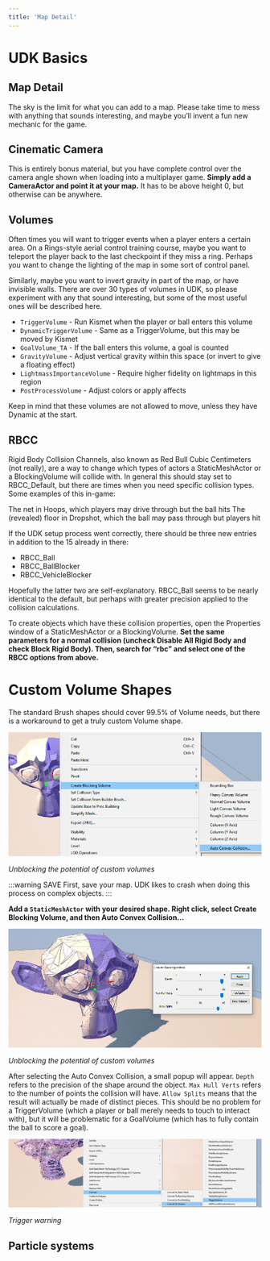```yaml
---
title: 'Map Detail'
---
```

# UDK Basics

## Map Detail

The sky is the limit for what you can add to a map. Please take time to mess with anything that sounds interesting, and maybe you’ll invent a fun new mechanic for the game.

## Cinematic Camera

This is entirely bonus material, but you have complete control over the camera angle shown when loading into a multiplayer game. **Simply add a CameraActor and point it at your map.** It has to be above height 0, but otherwise can be anywhere.

## Volumes

Often times you will want to trigger events when a player enters a certain area. On a Rings-style aerial control training course, maybe you want to teleport the player back to the last checkpoint if they miss a ring. Perhaps you want to change the lighting of the map in some sort of control panel.

Similarly, maybe you want to invert gravity in part of the map, or have invisible walls. There are over 30 types of volumes in UDK, so please experiment with any that sound interesting, but some of the most useful ones will be described here.

* `TriggerVolume` - Run Kismet when the player or ball enters this volume
* `DynamicTriggerVolume` - Same as a TriggerVolume, but this may be moved by Kismet
* `GoalVolume_TA` - If the ball enters this volume, a goal is counted
* `GravityVolume` - Adjust vertical gravity within this space (or invert to give a floating effect)
* `LightmassImportanceVolume` - Require higher fidelity on lightmaps in this region
* `PostProcessVolume` - Adjust colors or apply affects

Keep in mind that these volumes are not allowed to move, unless they have Dynamic at the start.

## RBCC

Rigid Body Collision Channels, also known as Red Bull Cubic Centimeters (not really), are a way to change which types of actors a StaticMeshActor or a BlockingVolume will collide with. In general this should stay set to RBCC_Default, but there are times when you need specific collision types. Some examples of this in-game:

The net in Hoops, which players may drive through but the ball hits
The (revealed) floor in Dropshot, which the ball may pass through but players hit

If the UDK setup process went correctly, there should be three new entries in addition to the 15 already in there:
* RBCC_Ball
* RBCC_BallBlocker
* RBCC_VehicleBlocker

Hopefully the latter two are self-explanatory. RBCC_Ball seems to be nearly identical to the default, but perhaps with greater precision applied to the collision calculations.


To create objects which have these collision properties, open the Properties window of a StaticMeshActor or a BlockingVolume. **Set the same parameters for a normal collision (uncheck Disable All Rigid Body and check Block Rigid Body). Then, search for “rbc” and select one of the RBCC options from above.**

# Custom Volume Shapes

The standard Brush shapes should cover 99.5% of Volume needs, but there is a workaround to get a truly custom Volume shape.

![alt text](../../.vuepress/public/images/image171.png)

*Unblocking the potential of custom volumes*

:::warning SAVE
First, save your map. UDK likes to crash when doing this process on complex objects.
:::

**Add a `StaticMeshActor` with your desired shape. Right click, select Create Blocking Volume, and then Auto Convex Collision…**

![alt text](../../.vuepress/public/images/image134.png)

*Unblocking the potential of custom volumes*

After selecting the Auto Convex Collision, a small popup will appear. `Depth` refers to the precision of the shape around the object. `Max Hull Verts` refers to the number of points the collision will have. `Allow Splits` means that the result will actually be made of distinct pieces. This should be no problem for a TriggerVolume (which a player or ball merely needs to touch to interact with), but it will be problematic for a GoalVolume (which has to fully contain the ball to score a goal).

![alt text](../../.vuepress/public/images/image43.png)

*Trigger warning*

## Particle systems <Badge text="not finished" type="warning"/>